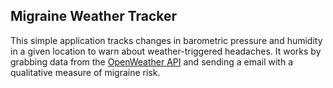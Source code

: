 ## Migraine Weather Tracker

This simple application tracks changes in barometric pressure and humidity in a given location to warn about weather-triggered headaches. It works by grabbing data from the [OpenWeather API](https://openweathermap.org/api/one-call-api) and sending a email with a qualitative measure of migraine risk. 

